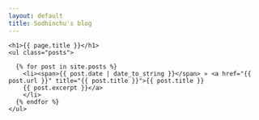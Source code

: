 ```yaml
---
layout: default
title: Sodhinchu's blog
---
```

	<h1>{{ page.title }}</h1>
	<ul class="posts">

	  {% for post in site.posts %}
	    <li><span>{{ post.date | date_to_string }}</span> » <a href="{{ post.url }}" title="{{ post.title }}">{{ post.title }}
		{{ post.excerpt }}</a>
		</li>
	  {% endfor %}
	</ul>
